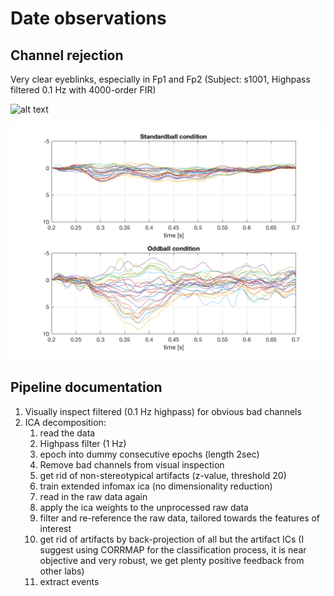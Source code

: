 # Date observations

## Channel rejection

Very clear eyeblinks, especially in Fp1 and Fp2
(Subject: s1001, Highpass filtered 0.1 Hz with 4000-order FIR)

![alt text](img/fp1fp2noise.png)

![alt text](img/test.png)

## Pipeline documentation

1. Visually inspect filtered (0.1 Hz highpass) for obvious bad channels
2. ICA decomposition:
    1. read the data
    2. Highpass filter (1 Hz)
    3. epoch into dummy consecutive epochs (length 2sec)
    4. Remove bad channels from visual inspection
    5. get rid of non-stereotypical artifacts (z-value, threshold 20)
    6. train extended infomax ica (no dimensionality reduction)
    8. read in the raw data again
    9. apply the ica weights to the unprocessed raw data
    10. filter and re-reference the raw data, tailored towards the features of interest
    11. get rid of artifacts by back-projection of all but the artifact ICs (I suggest using CORRMAP for the classification process, it is near objective and very robust, we get plenty positive feedback from other labs)
    12. extract events      